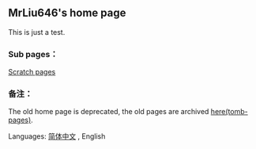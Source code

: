 ## MrLiu646's home page
<script type="text/javascript">
var host = window.location.host;
if (host=="mirrors-zhs141.vercel.app") 
{ 
    window.location.replace("https://zhs141.vercel.app");
}
</script>

This is just a test.  

### Sub pages：
[Scratch pages](sc/README_en.md)  

### 备注：
The old home page is deprecated, the old pages are archived [here(tomb-pages)](tomb-pages/).  

Languages: [简体中文](index.md) , English
